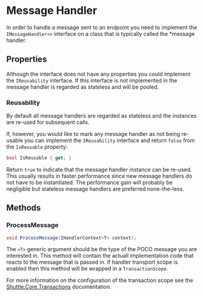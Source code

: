 # Message Handler

In order to handle a message sent to an endpoint you need to implement the `IMessageHandler<>` interface on a class that is typically called the *message handler.

## Properties

Although the interface does not have any properties you could implement the `IReusability` interface.  If this interface is *not* implemented in the message handler is regarded as stateless and will be pooled.

### Reusability

By default all message handlers are regarded as stateless and the instances are re-used for subsequent calls.

If, however, you would like to mark any message handler as not being re-usable you can implement the `IReusability` interface and return `false` from the `IsReusable` property:

``` c#
bool IsReusable { get; }
```

Return `true` to indicate that the message handler instance can be re-used.  This usually results in faster performance since new message handlers do not have to be instantiated.  The performance gain will probably be negligible but stateless message handlers are preferred none-the-less.

## Methods

### ProcessMessage

``` c#
void ProcessMessage(IHandlerContext<T> context);
```

The `<T>` generic argument should be the type of the POCO message you are interested in.  This method will contain the actuall implementation code that reacts to the message that is passed in.  If handler transport scope is enabled then this method will be wrapped in a `TransactionScope`.

For more information on the configuration of the transaction scope see the [Shuttle.Core.Transactions](https://shuttle.github.io/shuttle-core/infrastructure/shuttle-core-transactions.html) documentation.
